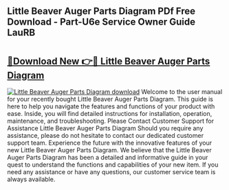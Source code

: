 ## Little Beaver Auger Parts Diagram PDf Free Download - Part-U6e Service Owner Guide LauRB

# <h2><a href="http://dfhj5f.blite.top/?on=Little+Beaver+Auger+Parts+Diagram">🔗Download New 👉🔴 Little Beaver Auger Parts Diagram</a></h2>

[![Little Beaver Auger Parts Diagram download](https://i.imgur.com/lujVjoI.png)](http://dfhj5f.blite.top/?on=Little+Beaver+Auger+Parts+Diagram)
Welcome to the user manual for your recently bought Little Beaver Auger Parts Diagram. This guide is here to help you navigate the features and functions of your product with ease. Inside, you will find detailed instructions for installation, operation, maintenance, and troubleshooting. Please Contact Customer Support for Assistance Little Beaver Auger Parts Diagram Should you require any assistance, please do not hesitate to contact our dedicated customer support team. Experience the future with the innovative features of your new Little Beaver Auger Parts Diagram. We believe that the Little Beaver Auger Parts Diagram has been a detailed and informative guide in your quest to understand the functions and capabilities of your new item. If you need any assistance or have any questions, our customer service team is always available.
